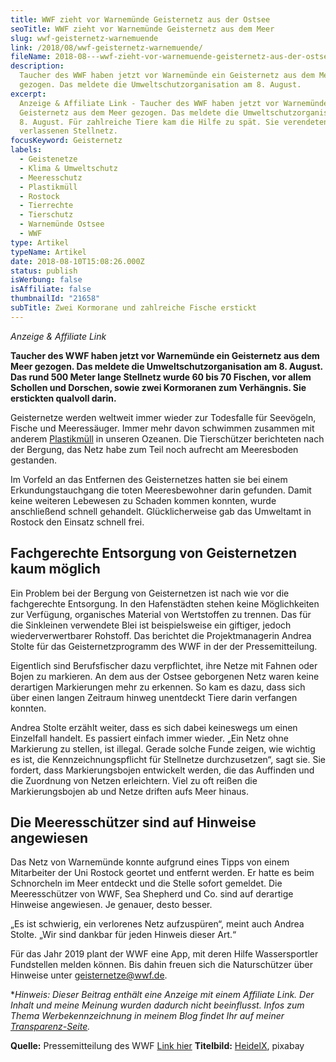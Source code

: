```yaml
---
title: WWF zieht vor Warnemünde Geisternetz aus der Ostsee
seoTitle: WWF zieht vor Warnemünde Geisternetz aus dem Meer
slug: wwf-geisternetz-warnemuende
link: /2018/08/wwf-geisternetz-warnemuende/
fileName: 2018-08---wwf-zieht-vor-warnemuende-geisternetz-aus-der-ostsee.md
description:
  Taucher des WWF haben jetzt vor Warnemünde ein Geisternetz aus dem Meer
  gezogen. Das meldete die Umweltschutzorganisation am 8. August.
excerpt:
  Anzeige & Affiliate Link - Taucher des WWF haben jetzt vor Warnemünde ein
  Geisternetz aus dem Meer gezogen. Das meldete die Umweltschutzorganisation am
  8. August. Für zahlreiche Tiere kam die Hilfe zu spät. Sie verendeten in dem
  verlassenen Stellnetz.
focusKeyword: Geisternetz
labels:
  - Geistenetze
  - Klima & Umweltschutz
  - Meeresschutz
  - Plastikmüll
  - Rostock
  - Tierrechte
  - Tierschutz
  - Warnemünde Ostsee
  - WWF
type: Artikel
typeName: Artikel
date: 2018-08-10T15:08:26.000Z
status: publish
isWerbung: false
isAffiliate: false
thumbnailId: "21658"
subTitle: Zwei Kormorane und zahlreiche Fische erstickt
---
```


<em>Anzeige &amp; Affiliate Link</em>

<strong>Taucher des WWF haben jetzt vor Warnemünde ein Geisternetz aus dem Meer
gezogen. Das meldete die Umweltschutzorganisation am 8. August. Das rund 500
Meter lange Stellnetz wurde 60 bis 70 Fischen, vor allem Schollen und Dorschen,
sowie zwei Kormoranen zum Verhängnis. Sie erstickten qualvoll darin.</strong>

Geisternetze werden weltweit immer wieder zur Todesfalle für Seevögeln, Fische
und Meeressäuger. Immer mehr davon schwimmen zusammen mit anderem
<a href="http://cardamonchai.com/2017/08/kenia-sagt-plastiktueten-nein-danke/">Plastikmüll</a>
in unseren Ozeanen. Die Tierschützer berichteten nach der Bergung, das Netz habe
zum Teil noch aufrecht am Meeresboden gestanden.

Im Vorfeld an das Entfernen des Geisternetzes hatten sie bei einem
Erkundungstauchgang die toten Meeresbewohner darin gefunden. Damit keine
weiteren Lebewesen zu Schaden kommen konnten, wurde anschließend schnell
gehandelt. Glücklicherweise gab das Umweltamt in Rostock den Einsatz schnell
frei.

## Fachgerechte Entsorgung von Geisternetzen kaum möglich

Ein Problem bei der Bergung von Geisternetzen ist nach wie vor die fachgerechte
Entsorgung. In den Hafenstädten stehen keine Möglichkeiten zur Verfügung,
organisches Material von Wertstoffen zu trennen. Das für die Sinkleinen
verwendete Blei ist beispielsweise ein giftiger, jedoch wiederverwertbarer
Rohstoff. Das berichtet die Projektmanagerin Andrea Stolte für das
Geisternetzprogramm des WWF in der der Pressemitteilung.

Eigentlich sind Berufsfischer dazu verpflichtet, ihre Netze mit Fahnen oder
Bojen zu markieren. An dem aus der Ostsee geborgenen Netz waren keine derartigen
Markierungen mehr zu erkennen. So kam es dazu, dass sich über einen langen
Zeitraum hinweg unentdeckt Tiere darin verfangen konnten.

Andrea Stolte erzählt weiter, dass es sich dabei keineswegs um einen Einzelfall
handelt. Es passiert einfach immer wieder. „Ein Netz ohne Markierung zu stellen,
ist illegal. Gerade solche Funde zeigen, wie wichtig es ist, die
Kennzeichnungspflicht für Stellnetze durchzusetzen“, sagt sie. Sie fordert, dass
Markierungsbojen entwickelt werden, die das Auffinden und die Zuordnung von
Netzen erleichtern. Viel zu oft reißen die Markierungsbojen ab und Netze driften
aufs Meer hinaus.

## Die Meeresschützer sind auf Hinweise angewiesen

Das Netz von Warnemünde konnte aufgrund eines Tipps von einem Mitarbeiter der
Uni Rostock geortet und entfernt werden. Er hatte es beim Schnorcheln im Meer
entdeckt und die Stelle sofort gemeldet. Die Meeresschützer von WWF, Sea
Shepherd und Co. sind auf derartige Hinweise angewiesen. Je genauer, desto
besser.

„Es ist schwierig, ein verlorenes Netz aufzuspüren“, meint auch Andrea Stolte.
„Wir sind dankbar für jeden Hinweis dieser Art.“

Für das Jahr 2019 plant der WWF eine App, mit deren Hilfe Wassersportler
Fundstellen melden können. Bis dahin freuen sich die Naturschützer über Hinweise
unter geisternetze@wwf.de.

<script type="text/javascript" src="https://www.adcell.de/js/jsadlib.js"></script>

<script type="text/javascript">
    Adcell.user.setPartnerId("80259");
    Adcell.user.getAd({
        "wid":"170962",
        "target":"_blank"
    });
</script>

\*<em>Hinweis: Dieser Beitrag enthält eine Anzeige mit einem Affiliate Link. Der
Inhalt und meine Meinung wurden dadurch nicht beeinflusst. Infos zum Thema
Werbekennzeichnung in meinem Blog findet Ihr auf meiner
<a href="https://cardamonchai.com/werbung/">Transparenz-Seite</a>.</em>

<strong>Quelle:</strong> Pressemitteilung des WWF
<a href="https://www.wwf.de/2018/juli/500-meter-geisternetz-geborgen/">Link
hier</a> <strong>Titelbild:</strong>
<a href="https://pixabay.com/de/users/HeidelX-281649/" target="_blank" rel="noopener">HeidelX</a>,
pixabay
